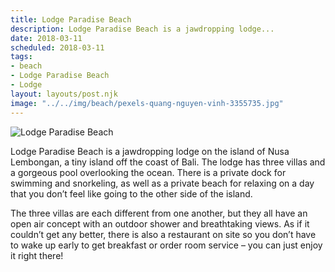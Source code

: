 ```yaml
---
title: Lodge Paradise Beach
description: Lodge Paradise Beach is a jawdropping lodge...
date: 2018-03-11
scheduled: 2018-03-11
tags:
- beach
- Lodge Paradise Beach
- Lodge
layout: layouts/post.njk
image: "../../img/beach/pexels-quang-nguyen-vinh-3355735.jpg"
---
```


![Lodge Paradise Beach](../../img/beach/pexels-quang-nguyen-vinh-3355735.jpg)

Lodge Paradise Beach is a jawdropping lodge on the island of Nusa Lembongan, a tiny island off the coast of Bali. The lodge has three villas and a gorgeous pool overlooking the ocean. There is a private dock for swimming and snorkeling, as well as a private beach for relaxing on a day that you don’t feel like going to the other side of the island.

The three villas are each different from one another, but they all have an open air concept with an outdoor shower and breathtaking views. As if it couldn’t get any better, there is also a restaurant on site so you don’t have to wake up early to get breakfast or order room service – you can just enjoy it right there!